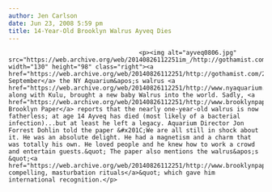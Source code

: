 ```yaml
---
author: Jen Carlson
date: Jun 23, 2008 5:59 pm
title: 14-Year-Old Brooklyn Walrus Ayveq Dies
---
```


	
										<p><img alt="ayveq0806.jpg" src="https://web.archive.org/web/20140826112251im_/http://gothamist.com/attachments/arts_jen/ayveq0806.jpg" width="130" height="98" class="right"><a href="https://web.archive.org/web/20140826112251/http://gothamist.com/2007/09/28/brooklyn_big_ba.php">Last September</a> the NY Aquarium&apos;s walrus <a href="https://web.archive.org/web/20140826112251/http://www.nyaquarium.com/nyaanimals/286497">Ayveq</a>, along with Kulu, brought a new baby Walrus into the world. Sadly, <a href="https://web.archive.org/web/20140826112251/http://www.brooklynpaper.com/stories/31/25/31_25_death_of_a_legend.html">the Brooklyn Paper</a> reports that the nearly one-year-old walrus is now fatherless; at age 14 Ayveq has died (most likely of a bacterial infection)...but at least he left a legacy. Aquarium Director Jon Forrest Dohlin told the paper &#x201C;We are all still in shock about it. He was an absolute delight. He had a magnetism and a charm that was totally his own. He loved people and he knew how to work a crowd and entertain guests.&quot; The paper also mentions the walrus&apos;s &quot;<a href="https://web.archive.org/web/20140826112251/http://www.brooklynpaper.com/stories/30/39/30_39thewalrus.html">oddly compelling, masturbation rituals</a>&quot; which gave him international recognition.</p>					
										
									
				